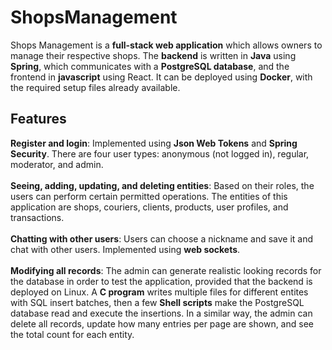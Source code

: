 # ShopsManagement
Shops Management is a <b>full-stack web application</b> which allows owners to manage their respective shops. The <b>backend</b> is written in <b>Java</b> using <b>Spring</b>, which communicates with a <b>PostgreSQL database</b>, and the frontend in <b>javascript</b> using React. It can be deployed using <b>Docker</b>, with the required setup files already available.
## Features
<b>Register and login</b>: Implemented using <b>Json Web Tokens</b> and <b>Spring Security</b>. There are four user types: anonymous (not logged in), regular, moderator, and admin.<br><br>
<b>Seeing, adding, updating, and deleting entities</b>: Based on their roles, the users can perform certain permitted operations. The entities of this application are shops, couriers, clients, products, user profiles, and transactions.<br><br>
<b>Chatting with other users</b>: Users can choose a nickname and save it and chat with other users. Implemented using <b>web sockets</b>.<br><br>
<b>Modifying all records</b>: The admin can generate realistic looking records for the database in order to test the application, provided that the backend is deployed on Linux. A <b>C program</b> writes multiple files for different entites with SQL insert batches, then a few <b>Shell scripts</b> make the PostgreSQL database read and execute the insertions. In a similar way, the admin can delete all records, update how many entries per page are shown, and see the total count for each entity.
